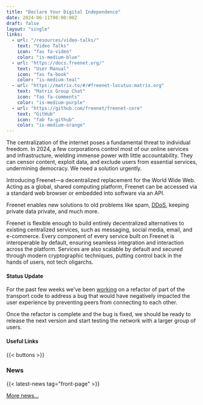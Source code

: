 ```yaml
---
title: "Declare Your Digital Independence"
date: 2024-06-11T00:00:00Z
draft: false
layout: "single"
links:
  - url: "/resources/video-talks/"
    text: "Video Talks"
    icon: "fas fa-video"
    color: "is-medium-blue"
  - url: "https://docs.freenet.org/"
    text: "User Manual"
    icon: "fas fa-book"
    color: "is-medium-teal"
  - url: "https://matrix.to/#/#freenet-locutus:matrix.org"
    text: "Matrix Group Chat"
    icon: "fas fa-comments"
    color: "is-medium-purple"
  - url: "https://github.com/freenet/freenet-core"
    text: "GitHub"
    icon: "fab fa-github"
    color: "is-medium-orange"
---
```


The centralization of the internet poses a fundamental threat to individual freedom. In 2024, a few
corporations control most of our online services and infrastructure, wielding immense power with
little accountability. They can censor content, exploit data, and exclude users from essential
services, undermining democracy. We need a solution urgently.

Introducing Freenet—a decentralized replacement for the World Wide Web. Acting as a global, shared
computing platform, Freenet can be accessed via a standard web browser or embedded into software via
an API.

Freenet enables new solutions to old problems like spam,
[DDoS](https://en.wikipedia.org/wiki/Denial-of-service_attack), keeping private data private, and
much more.

Freenet is flexible enough to build entirely decentralized alternatives to existing centralized
services, such as messaging, social media, email, and e-commerce. Every component of every service
built on Freenet is interoperable by default, ensuring seamless integration and interaction across
the platform. Services are also scalable by default and secured through modern cryptographic
techniques, putting control back in the hands of users, not tech oligarchs.

#### Status Update

For the past few weeks we've been [working](https://github.com/freenet/freenet-core/pull/1131) on a
refactor of part of the transport code to address a bug that would have negatively impacted the user
experience by preventing peers from connecting to each other.

Once the refactor is complete and the bug is fixed, we should be ready to release the next version
and start testing the network with a larger group of users.

#### Useful Links

{{< buttons >}}

### News

{{< latest-news tag="front-page" >}}

[More news...](news)
